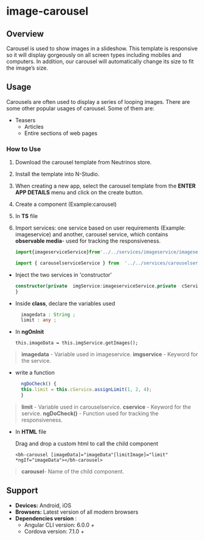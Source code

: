 # image-carousel

## Overview

Carousel is used to show images in a slideshow. This template is responsive so it will display gorgeously on all screen types including mobiles and computers. In addition, our carousel will automatically change its size to fit the image’s size.

## Usage

Carousels are often used to display a series of looping images. There are some other popular usages of carousel. Some of them are:

* Teasers   
  * Articles     
  * Entire sections of web pages

### How to Use

1. Download the carousel template from Neutrinos store.  
2. Install the template into N-Studio. 
3. When creating a new app, select the carousel template from the **ENTER APP DETAILS** menu and click on the create button.
4. Create a component \(Example:carousel\) 
5. In **TS** file 
6. Import services: one service based on user requirements \(Example: imageservice\) and another, carousel service, which contains **observable media**- used for tracking the responsiveness.

   ```typescript
   import{imageserviceService}from'../../services/imageservice/imageservice.service';
   ```

   ```typescript
   import { carouselserviceService } from  '../../services/carouselservice/carouselservice.service';
   ```

* Inject the two services in 'constructor'

  ```typescript
  constructor(private  imgService:imageserviceService,private  cService:carouselserviceService) {
  }
  ```

* Inside **class**, declare the variables used

  ```typescript
    imagedata : String ;
    limit : any ;
  ```

* In **ngOnInit**

  `this.imageData = this.imgService.getImages();`

> **imagedata** - Variable used in imageservice. **imgservice** - Keyword for the service.

* write a function

  ```typescript
    ngDoCheck() { 
    this.limit = this.cService.assignLimit(1, 2, 4); 
    }
  ```

> **limit** - Variable used in carouselservice. **cservice** - Keyword for the service. **ngDoCheck\(\)** - Function used for tracking the responsiveness.

* In **HTML** file

  Drag and drop a custom html to call the child component

  ```markup
  <bh-carousel [imageData]="imageData"[limitImage]="limit" *ngIf="imageData"></bh-carousel>
  ```

> **carousel**- Name of the child component.

## Support

* **Devices:** Android, iOS  
* **Browsers:** Latest version of all modern browsers  
* **Dependencies version**  :
  * Angular CLI version: 6.0.0 +  
  * Cordova version: 7.1.0 +

